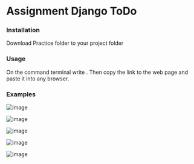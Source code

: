 # Assignment Django ToDo
 ### Installation 
 Download Practice folder to your project folder
 ###  Usage
On the command terminal write <python manage.py runserver>. Then copy the link to the web page and paste it into any browser.
 ### Examples
![image](https://user-images.githubusercontent.com/74852501/150477493-e3018e7f-7fa0-470e-8d99-95fc083c667d.png)
 
![image](https://user-images.githubusercontent.com/74852501/150477557-275457d3-9a4c-4d07-8749-749f8e4cffce.png)
 
 ![image](https://user-images.githubusercontent.com/74852501/150477631-a9164aca-0db0-46c0-be80-817c90096e83.png)
 
 ![image](https://user-images.githubusercontent.com/74852501/150477779-44077e10-987a-437b-ac3e-a144383e7a7d.png)
 
 ![image](https://user-images.githubusercontent.com/74852501/150477817-b65f140d-304d-474a-8f74-44d6c2abd919.png)
